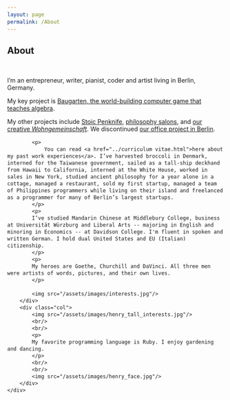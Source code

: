 ```yaml
---
layout: page
permalink: /About
---
```


<div class="container">
	<div class="row">
		<div class="col-5">
			<h2>
				About
			</h2>
			<br />
			<p>
				I’m an entrepreneur, writer, pianist, coder and artist living in Berlin, Germany.
			</p>
			<p>
				My key project is <a href="http://baugarten.app"> Baugarten, the world-building computer game that teaches algebra</a>.
			</p>
			<p>
				My other projects include <a href="https://www.stoicpenknife.com">Stoic Penknife</a>, <a href="../projects/salons">philosophy salons</a>, and <a href="../projects/dudendudes">our creative <i>Wohngemeinschaft</i></a>. We discontinued <a href="../projects/office">our office project in Berlin</a>.
			</p>

			<p>
				You can read <a href="../curriculum vitae.html">here about my past work experiences</a>. I’ve harvested broccoli in Denmark, interned for the Taiwanese government, sailed as a tall-ship deckhand from Hawaii to California, interned at the White House, worked in sales in New York, studied ancient philosophy for a year alone in a cottage, managed a restaurant, sold my first startup, managed a team of Philippines programmers while living on their island and freelanced as a programmer for many of Berlin’s largest startups.
			</p>
			<p>
			I’ve studied Mandarin Chinese at Middlebury College, business at Universität Würzburg and Liberal Arts -- majoring in English and minoring in Economics -- at Davidson College. I'm fluent in spoken and written German. I hold dual United States and EU (Italian) citizenship.
			</p>
			<p>
			My heroes are Goethe, Churchill and DaVinci. All three men were artists of words, pictures, and their own lives.
			</p>

			<img src="/assets/images/interests.jpg"/>
		</div>
		<div class="col">
			<img src="/assets/images/henry_tall_interests.jpg"/>
			<br/>
			<br/>
			<p>
			My favorite programming language is Ruby. I enjoy gardening and dancing. 
			</p>
			<br/>
			<br/>
			<img src="/assets/images/henry_face.jpg"/>
		</div>
	</div>
</div>

